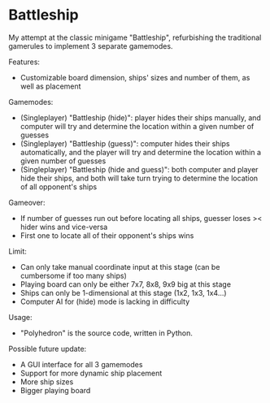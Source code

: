 # Battleship
My attempt at the classic minigame "Battleship", refurbishing the traditional gamerules to implement 3 separate gamemodes.

Features:
- Customizable board dimension, ships' sizes and number of them, as well as placement

Gamemodes:
- (Singleplayer) "Battleship (hide)": player hides their ships manually, and computer will try and determine the location within a given number of guesses
- (Singleplayer) "Battleship (guess)": computer hides their ships automatically, and the player will try and determine the location within a given number of guesses
- (Singleplayer) "Battleship (hide and guess)": both computer and player hide their ships, and both will take turn trying to determine the location of all opponent's ships

Gameover:
- If number of guesses run out before locating all ships, guesser loses >< hider wins and vice-versa
- First one to locate all of their opponent's ships wins

Limit:
- Can only take manual coordinate input at this stage (can be cumbersome if too many ships)
- Playing board can only be either 7x7, 8x8, 9x9 big at this stage
- Ships can only be 1-dimensional at this stage (1x2, 1x3, 1x4...)
- Computer AI for (hide) mode is lacking in difficulty

Usage:
- "Polyhedron" is the source code, written in Python.

Possible future update:
- A GUI interface for all 3 gamemodes
- Support for more dynamic ship placement
- More ship sizes
- Bigger playing board

